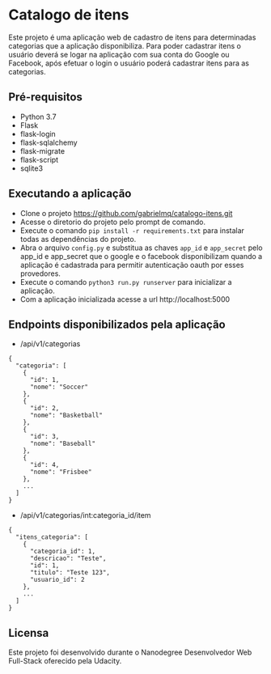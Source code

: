 # Catalogo de itens

Este projeto é uma aplicação web de cadastro de itens para determinadas categorias que a aplicação disponibiliza. Para poder cadastrar itens o usuário deverá se logar na aplicação com sua conta do Google ou Facebook, após efetuar o login o usuário poderá cadastrar itens para as categorias.

## Pré-requisitos

- Python 3.7
- Flask
- flask-login
- flask-sqlalchemy
- flask-migrate
- flask-script
- sqlite3

## Executando a aplicação

- Clone o projeto https://github.com/gabrielmq/catalogo-itens.git
- Acesse o diretorio do projeto pelo prompt de comando.
- Execute o comando `pip install -r requirements.txt` para instalar todas as dependências do projeto.
- Abra o arquivo ``config.py`` e substitua as chaves ``app_id`` e ``app_secret`` pelo app_id e app_secret que o google e o facebook disponibilizam quando a aplicação é cadastrada para permitir autenticação oauth por esses provedores.
- Execute o comando `python3 run.py runserver` para inicializar a aplicação.
- Com a aplicação inicializada acesse a url http://localhost:5000

## Endpoints disponibilizados pela aplicação

- /api/v1/categorias

```
{
  "categoria": [
    {
      "id": 1,
      "nome": "Soccer"
    },
    {
      "id": 2,
      "nome": "Basketball"
    },
    {
      "id": 3,
      "nome": "Baseball"
    },
    {
      "id": 4,
      "nome": "Frisbee"
    },
    ...
  ]
}
```

- /api/v1/categorias/int:categoria_id/item

```
{
  "itens_categoria": [
    {
      "categoria_id": 1,
      "descricao": "Teste",
      "id": 1,
      "titulo": "Teste 123",
      "usuario_id": 2
    },
    ...
  ]
}
```

## Licensa

Este projeto foi desenvolvido durante o Nanodegree Desenvolvedor Web Full-Stack oferecido pela Udacity.

